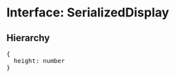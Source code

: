 # Interface: SerializedDisplay

## Hierarchy

<Hierarchy
  :extend="{name: 'SerializedUINode', link: './serialized-ui-node'}"
/>

<pre>
{
  height: number
}
</pre>
